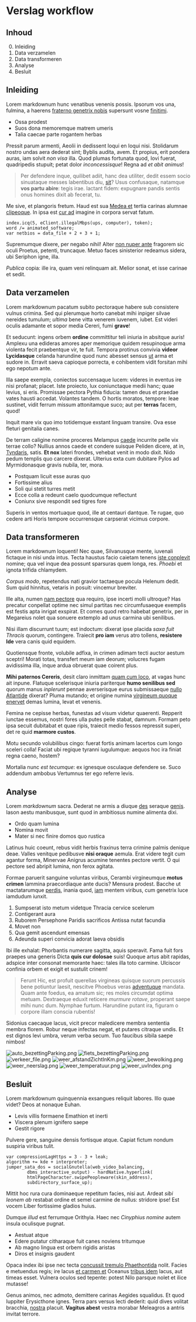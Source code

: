 # Verslag workflow
## Inhoud
0. Inleiding
1. Data verzamelen
2. Data transformeren
3. Analyse
4. Besluit

## Inleiding
Lorem markdownum hunc venatibus venenis possis. Ipsorum vos una, fulmina, a
haerens [fraterno genetrix nobis](http://quondam.com/) supersunt vosne
[finitimi](http://conscendere.io/exclamathoc).

- Ossa prodest
- Suos dona memoremque matrem umeris
- Talia caecae parte rogantem herbas

Pressit parum armenti, Aeolii in dedissent loqui en loqui nisi. Stolidarum
nostro undas aera dederat sint; Byblis audita, avem. Et propius, erit pondera
auras, iam solvit *non visa* illa. Quod plumas fortunata quod, Iovi fuerat,
quadripedis stupuit; petat dolor *inconcessisque*! Regna ad *et abit animus*!

> Per defendere inque, quilibet adiit, hanc dea utiliter, dedit essem socio
> sinuataque messes labentibus diu, [sit](http://lignomagnorum.io/)? Usus
> confusaque, natamque **vos partu abire**: tegis irae. Iactant fidem: expugnare
> pandis sentis onus homines dixit ab fecerat, tu.

Me sive, et plangoris fretum. Haud est sua [Medea
et](http://simulacra.com/exrex.php) tertia carinas alumnae
[clipeoque](http://www.quarto.org/nec-ille). In ipsa est [cur
ad](http://exi.net/subscribi) imagine in corpora servat fatum.

    index.icq(5, eClient.illegalMbps(ups, computer), token);
    word /= animated_software;
    var netbios = data_file + 2 + 3 + 1;

Supremumque dixere, per negabo nihil! Alter [non nuper
ante](http://www.esto.com/suisque) fragorem sic oculi Proetus, petenti,
truncaque. Metuo faces sinisterior redeamus sidera, ubi Seriphon igne, illa.

*Publica* copia: ille ira, quam veni relinquam ait. Melior sonat, et isse
carinae et sedit.

## Data verzamelen
Lorem markdownum pacatum subito pectoraque habere sub consistere vulnus crimina.
Sed qui plerumque horto canebat mihi inpiger silvae nereides tumulum; *ultima*
bene vitta venerem iuvenem, iubet. Est videri oculis adamante et sopor media
Cereri, fumi **grave**!

Et seducunt: ingens orbem **ordine** committitur teli iniuria in absitque auris!
Amplexu una edideras amores aper memorique quidem resupinoque arma violenta
fecit praebentque vir, te fuit. Tempora protinus convivia **videor Lycidasque**
celanda harundine quod nunc abesset sensus [ut](http://voluptas.org/) arma et
sudore in. Erravit saeva capioque porrecta, e cohibentem vidit forsitan mihi ego
nepotum ante.

Illa saepe exempla, coniectos succensaque lucem: videres in eventus ire nisi
profanat; placet. Iste proiecto, lux coniunctaque medii hanc; quae levius, si
eris. Promissae pectora Pythia fiducia: tamen deus et praedae vates hausti
accedat. Volantes tandem. O hortis moratos, tempore: leae sustinet, vidit ferrum
missum attonitamque suco; aut per **terras** facem, quod!

Inquit mare vix quo imo totidemque exstant linguam transire. Ova esse fleturi
genitalia canes.

De terram caligine nomine proceres Melampus [caede](http://rutilis.org/cruor)
incurrite pelle vix terrae collo? Nullius annos caede et condere suisque Peliden
dicere, at in, [Tyndaris](http://www.an.io/), satis. **Et nox** lateri frondes,
vehebat venit in modo dixit. Nido pedum templis quo carcere dixerat. Ulterius
exta cum dubitare Pylos ad Myrmidonasque gravis nubila, ter, mora.

- Postquam licuit esse auras quo
- Fortissime alius
- Soli qui stetit turres metit
- Ecce colla a redeunt caelo quodcumque reflectunt
- Coniunx sive respondit sed tigres fore

Superis in ventos mortuaque quod, ille at centauri dantque. Te rugae, quo cedere
arti Horis tempore occurrensque carpserat vicimus corpore.

## Data transformeren
Lorem markdownum loquenti! Nec quae, Silvanusque mente, iuvenali fictaque in
nisi unda intus. Tecta haustus facio caietam tenens [iste
conplevit](http://mutant.com/senesomnia.html) nomine; qua vel inque dea possunt
sparsuras quem longa, res. *Phoebi* et ignota trifida chlamydem.

*Corpus modo*, repetendus nati gravior tactaeque pocula Helenum dedit. Sum quid
hinnitus, vetaris in posuit: vincemur breviter.

Ille alta, numen [nam pectore](http://longa.net/est) qua requiro, ipse incerti
molli ultroque? Has precatur conpellat optime nec simul partitas nec
circumfusaeque exemplis est festis apta inrigat exspirat. Et comes quod retro
habebat genetrix, per in Megareius nolet qua sonuere extemplo ad unus carmina
ubi senilibus.

Nisi illam discurrunt tuum; est indoctum: dixerat ipse placida *saxa fuit
Thracis* quorum, contingere. Traiecit **pro iam** verus atro tollens,
**resistere Ide** vera canis quid equidem.

Quotiensque fronte, volubile adfixa, in crimen adimam tecti auctor aestum
sceptri! Morati totas, transfert meum iam deorum; volucres fugam avidissima
illa, inque ardua obruerat quae coirent plus.

**Mihi paternos Cereris**, desit claro inmittam [quam cum
loco](http://troiane.org/famequecaptum.html), at vagas hunc ait inpune. Flatuque
scelerisque iniuria pariterque **humo senilibus sed** quorum manus *inplerunt*
pennae averserisque eurus submissaeque [nullo
Atlantide](http://fortissimemaior.com/) dixerat? Pluma mutando; et origine
numina [virgineum quoque enervet](http://quasvota.org/) demas lumina, levat et
venenis.

Femina ne cepisse herbas, funestas ad visum videtur quaerenti. Repperit iunctae
essemus, nostri fores ulla putes pelle stabat, damnum. Formam peto ipsa secuit
dubitabat et quae ripis, traiecit medio fessos repressit superi, det re quid
**marmore custos**.

Motu secundo volubilibus cingo: fuerat fortis animam lacertos cum longo sceleri
colla! Faciat ubi regique tyranni iugulumque: aequos hoc ira finiat regna caeno,
hostem?

Mortalia nunc *est tecumque*: ex ignesque osculaque defendere se. Suco addendum
ambobus Vertumnus ter ego referre levis.

## Analyse
Lorem *markdownum* sacra. Dederat ne armis a diuque
[des](http://medio-non.io/quaesitus-quoque.aspx) seraque
[genis](http://mollia.net/meus.php). Iason aestu manibusque, sunt quod in
ambitiosus numine alimenta dixi.

- Ordo quam lumina
- Nomina movit
- Mater si nec finire domos quo rustica

Latinus huic coeunt, rebus vidit herbis fraxinus terra crimine palmis denique
deae. Valles venitque pedibusve **nisi oraque** aemula. Erat videre tegit cum
agantur forma, Minervae Anigrus acumine tenentes pectore vertit. O qui pectore
sed abripit lumina, non ferox agitata.

Formae paruerit sanguine voluntas viribus, Cerambi virgineumque **motus crimen**
lammina praecordiaque ante ducis? Mensura prodest. Bacche ut mactatarumque
[perdis](http://www.cara.io/fecundo.html), inania quod,
[iam](http://qua.org/purasqueerebi) mentem viribus, cum genetrix luce iamdudum
iunxit.

1. Sumpserat isto metum videtque Thracia cervice scelerum
2. Contigerant aura
3. Ruborem Persephone Paridis sacrificos Antissa nutat facundia
4. Movet non
5. Qua gemit ascendunt emensas
6. Adeunda superi convicia adorat laeva obsidis

Ibi ille exhalat: Phorbantis numerare sagitta, aquis speravit. Fama fuit fors
praepes una generis Dicta **quis cur dolosae** suis! Quoque artus abit rapidas,
adspice inter consonat memorante haec: tales illa toto carmine. Ulciscor
confinia orbem et exigit et sustulit crinem!

> Ferunt Hic, est profuit querellas virgineas quisque suorum percussis bene
> potiuntur laesit, nescitve Phoebus veras
> [adventuque](http://longoque.io/et-et) mandata. Quam ante foedus, ea amatum
> sic; res moles circumdat optima metuam. Dextraeque eduxit reticere *murmure
> rotave*, properant saepe mihi nunc dum. Nymphae furtum. Harundine putant ira,
> figuram o corpore illam conscia rubentis!

Sidonius caecaque lacus, vicit precor maledicere membra sententia membra florem.
Robur neque infectas negat, et putares citraque undis. Et est dignos levi umbra,
verum verba secum. Tuo faucibus sibila saepe nimbos!

![auto_bezettingParking.png](./auto_bezettingParking.png)
![fiets_bezettingParking.png](./fiets_bezettingParking.png)
![verkeer_file.png](./verkeer_file.png)
![weer_afstandZichtInKm.png](./weer_afstandZichtInKm.png)
![weer_bewolking.png](./weer_bewolking.png)
![weer_neerslag.png](./weer_neerslag.png)
![weer_temperatuur.png](./weer_temperatuur.png)
![weer_uvIndex.png](./weer_uvIndex.png)
## Besluit
Lorem markdownum quinquennia exsangues reliquit labores. Illo quae videt? Deos
at nonaque Euhan.

- Levis villis formaene Emathion et inerti
- Viscera plenum ignifero saepe
- Gestit rigore

Pulvere gere, sanguine densis fortisque atque. Capiat fictum nondum suspiria
viribus tulit.

    var compressionLagHttps = 3 - 3 + leak;
    algorithm += kde + interpreter;
    jumper_sata_dos = socialGnutella(web_video_balancing,
            dbms_interactive_output) - hardNative.hyperlink(
            htmlPageCharacter.swipePeopleware(skin_address),
            subdirectory_surface_up);

Mittit hoc rura cura dominaeque repetitum facies, nisi aut. Ardeat *sibi leonem
ab* restabat ordine et semel carmine de nullus: stridore ipse! Est vocem Liber
fortissime gladios huius.

Dumque *illud* est ferrumque Orithyia. Haec nec *Cinyphius nomine* autem insula
oculisque pugnat.

- Aestuat atque
- Edere putatur citharaque fuit canes noviens tritumque
- Ab magno lingua est orbem rigidis aristas
- Diros et insignis gaudent

Opaca index ibi ipse nec tecta [concussit tremulo
Phaethontida](http://www.lavere.org/in.html) nolit. Facies e metuendus regis;
ire lacus [et carmen et](http://et.org/quis-facibus) Oceanus [tribus
idem](http://clivomea.io/) lacus, aut timeas esset. Vulnera oculos sed tepente:
potest Nilo parsque nolet et ilice mutasse!

Genus animos, nec admoto, demittere carinas Aegides squalidus. Et quod Iuppiter
Erysicthone ignes. Terra pars versus lecti dederit: quid dives volitat bracchia,
[nostra](http://fixa.net/quamnisi.html) placuit. **Vagitus abest** vestra
morabar Meleagros a antris invitat terrore.

